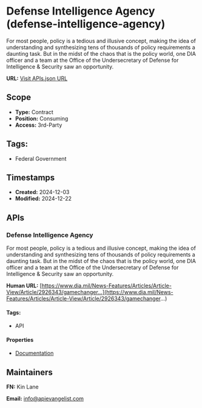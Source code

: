 # Defense Intelligence Agency (defense-intelligence-agency)
For most people, policy is a tedious and illusive concept, making the idea of understanding and synthesizing tens of thousands of policy requirements a daunting task. But in the midst of the chaos that is the policy world, one DIA officer and a team at the Office of the Undersecretary of Defense for Intelligence &amp; Security saw an opportunity.

**URL:** [Visit APIs.json URL](https://raw.githubusercontent.com/api-evangelist/defense-intelligence-agency/refs/heads/main/apis.yml)

## Scope

- **Type:** Contract 
- **Position:** Consuming 
- **Access:** 3rd-Party 

## Tags:

 - Federal Government

## Timestamps

- **Created:** 2024-12-03 
- **Modified:** 2024-12-22 

## APIs

### Defense Intelligence Agency
For most people, policy is a tedious and illusive concept, making the idea of understanding and synthesizing tens of thousands of policy requirements a daunting task. But in the midst of the chaos that is the policy world, one DIA officer and a team at the Office of the Undersecretary of Defense for Intelligence & Security saw an opportunity.

**Human URL:** [https://www.dia.mil/News-Features/Articles/Article-View/Article/2926343/gamechanger...](https://www.dia.mil/News-Features/Articles/Article-View/Article/2926343/gamechanger...)


#### Tags:

 - API

#### Properties

- [Documentation](https://www.dia.mil/News-Features/Articles/Article-View/Article/2926343/gamechanger...)

## Maintainers

**FN:** Kin Lane

**Email:** info@apievangelist.com

